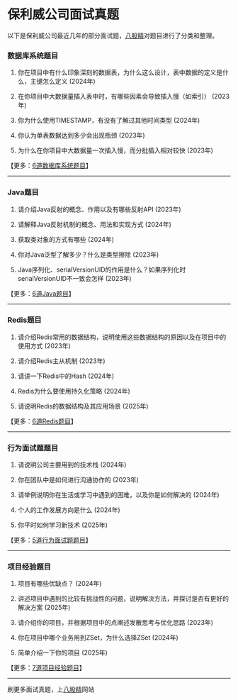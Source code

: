 # 保利威公司面试真题

以下是保利威公司最近几年的部分面试题，[八股精](https://www.bagujing.com)对题目进行了分类和整理。

### 数据库系统题目

1. 你在项目中有什么印象深刻的数据表，为什么这么设计，表中数据的定义是什么，主键怎么定义 (2024年) 

2. 在你项目中大数据量插入表中时，有哪些因素会导致插入慢（如索引） (2023年) 

3. 你为什么使用TIMESTAMP，有没有了解过其他时间类型 (2024年) 

4. 你认为单表数据达到多少会出现瓶颈 (2023年) 

5. 为什么在你项目中大数据量一次插入慢，而分批插入相对较快 (2023年) 

【更多：[6道数据库系统题目](https://www.bagujing.com/companies)】


---

### Java题目

1. 请介绍Java反射的概念、作用以及有哪些反射API (2023年) 

2. 请解释Java反射机制的概念、用法和实现方式 (2024年) 

3. 获取类对象的方式有哪些 (2024年) 

4. 你对Java泛型了解多少？什么是类型擦除 (2023年) 

5. Java序列化、serialVersionUID的作用是什么？如果序列化时serialVersionUID不一致会怎样 (2023年) 

【更多：[6道Java题目](https://www.bagujing.com/companies)】


---

### Redis题目

1. 请介绍Redis常用的数据结构，说明使用这些数据结构的原因以及在项目中的使用方式 (2023年) 

2. 请介绍Redis主从机制 (2023年) 

3. 请讲一下Redis中的Hash (2024年) 

4. Redis为什么要使用持久化策略 (2024年) 

5. 请说明Redis的数据结构及其应用场景 (2025年) 

【更多：[6道Redis题目](https://www.bagujing.com/companies)】


---

### 行为面试题题目

1. 请说明公司主要用到的技术栈 (2024年) 

2. 你在团队中是如何进行沟通协作的 (2023年) 

3. 请举例说明你在生活或学习中遇到的困难，以及你是如何解决的 (2024年) 

4. 个人的工作发展方向是什么 (2024年) 

5. 你平时如何学习新技术 (2025年) 

【更多：[5道行为面试题题目](https://www.bagujing.com/companies)】


---

### 项目经验题目

1. 项目有哪些优缺点？ (2024年) 

2. 讲述项目中遇到的比较有挑战性的问题，说明解决方法，并探讨是否有更好的解决方案 (2025年) 

3. 请介绍你的项目，并根据项目中的点阐述发散思考与优化思路 (2023年) 

4. 你在项目中哪个业务用到ZSet，为什么选择ZSet (2024年) 

5. 简单介绍一下你的项目 (2025年) 

【更多：[7道项目经验题目](https://www.bagujing.com/companies)】


---

刷更多面试真题，上[八股精](https://www.bagujing.com)网站